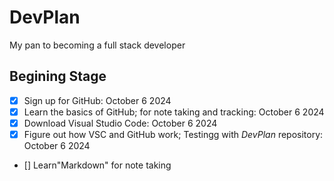 # DevPlan
 My pan to becoming a full stack developer

 ## Begining Stage
 - [x] Sign up for GitHub: October 6 2024
 - [x] Learn the basics of GitHub; for note taking and tracking: October 6 2024
 - [x] Download Visual Studio Code: October 6 2024
 - [x] Figure out how VSC and GitHub work; Testingg with *DevPlan* repository: October 6 2024
 - [] Learn"Markdown" for note taking





